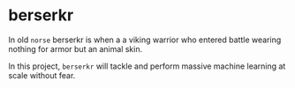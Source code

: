 # berserkr

In old `norse` berserkr is when a a viking warrior who entered battle wearing nothing for armor but an animal skin.

In this project, `berserkr` will tackle and perform massive machine learning at scale without fear.
